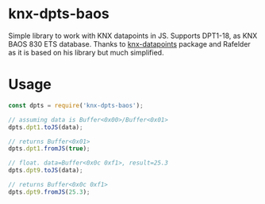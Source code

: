 # knx-dpts-baos

Simple library to work with KNX datapoints in JS. Supports DPT1-18, as KNX BAOS 830 ETS database. Thanks to [knx-datapoints](https://github.com/Rafelder/knx-datapoints) package and Rafelder as it is based on his library but much simplified.

# Usage

```javascript
const dpts = require('knx-dpts-baos');

// assuming data is Buffer<0x00>/Buffer<0x01>
dpts.dpt1.toJS(data);

// returns Buffer<0x01>
dpts.dpt1.fromJS(true);

// float. data=Buffer<0x0c 0xf1>, result=25.3
dpts.dpt9.toJS(data);

// returns Buffer<0x0c 0xf1>
dpts.dpt9.fromJS(25.3); 
```